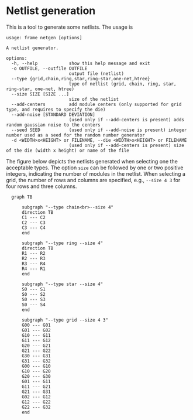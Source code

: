 # Netlist generation

This is a tool to generate some netlists. The usage is

```
usage: frame netgen [options]

A netlist generator.

options:
  -h, --help            show this help message and exit
  -o OUTFILE, --outfile OUTFILE
                        output file (netlist)
  --type {grid,chain,ring,star,ring-star,one-net,htree}
                        type of netlist (grid, chain, ring, star, ring-star, one-net, htree)
  --size SIZE [SIZE ...]
                        size of the netlist
  --add-centers         add module centers (only supported for grid type, and requires to specify the die)
  --add-noise [STANDARD DEVIATION]
                        (used only if --add-centers is present) adds random gaussian noise to the centers
  --seed SEED           (used only if --add-noise is present) integer number used as a seed for the random number generator
  -d <WIDTH>x<HEIGHT> or FILENAME, --die <WIDTH>x<HEIGHT> or FILENAME
                        (used only if --add-centers is present) size of the die (width x height) or name of the file
```
The figure below depicts the netlists generated when selecting one the acceptable types.
The option `size` can be followed by one or two positive integers, indicating the number of
modules in the netlist. When selecting a grid, the number of rows and columns are specified,
e.g., `--size 4 3` for four rows and three columns.

```mermaid
  graph TB 
  
      subgraph "--type chain<br>--size 4"
      direction TB
      C1 --- C2
      C2 --- C3
      C3 --- C4
      end
      
      subgraph "--type ring --size 4"
      direction TB
      R1 --- R2
      R2 --- R3
      R3 --- R4
      R4 --- R1
      end
      
      subgraph "--type star --size 4"
      S0 --- S1
      S0 --- S2
      S0 --- S3
      S0 --- S4
      end
      
      subgraph "--type grid --size 4 3"
      G00 --- G01
      G01 --- G02
      G10 --- G11
      G11 --- G12
      G20 --- G21
      G21 --- G22
      G30 --- G31
      G31 --- G32
      G00 --- G10
      G10 --- G20
      G20 --- G30
      G01 --- G11
      G11 --- G21
      G21 --- G31
      G02 --- G12
      G12 --- G22
      G22 --- G32
      end
```
